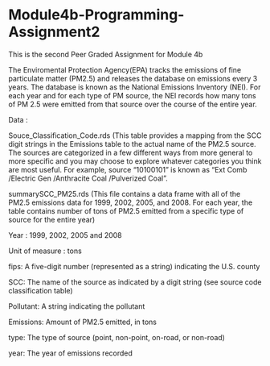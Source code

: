 # Module4b-Programming-Assignment2
This is the second Peer Graded Assignment for Module 4b

The Enviromental Protection Agency(EPA) tracks the emissions of fine particulate matter (PM2.5) and releases the database on emissions every 3 years.  The database is known as the National Emissions Inventory (NEI). For each year and for each type of PM source, the NEI records how many tons of PM 2.5 were emitted from that source over the course of the entire year.

Data : 

Souce_Classification_Code.rds       (This table provides a mapping from the SCC digit strings in the Emissions table to the actual name of
                                     the PM2.5 source. The sources are categorized in a few different ways from more general to more
                                     specific and you may choose to explore whatever categories you think are most useful. For example,
                                     source “10100101” is known as “Ext Comb /Electric Gen /Anthracite Coal /Pulverized Coal”.

summarySCC_PM25.rds                 (This file contains a data frame with all of the PM2.5 emissions data for 1999, 2002, 2005, and 2008.
                                     For each year, the table contains number of tons of PM2.5 emitted from a specific type of source for 
                                     the entire year)

Year : 1999, 2002, 2005 and 2008

Unit of measure : tons


fips: A five-digit number (represented as a string) indicating the U.S. county

SCC: The name of the source as indicated by a digit string (see source code classification table)

Pollutant: A string indicating the pollutant

Emissions: Amount of PM2.5 emitted, in tons

type: The type of source (point, non-point, on-road, or non-road)

year: The year of emissions recorded




